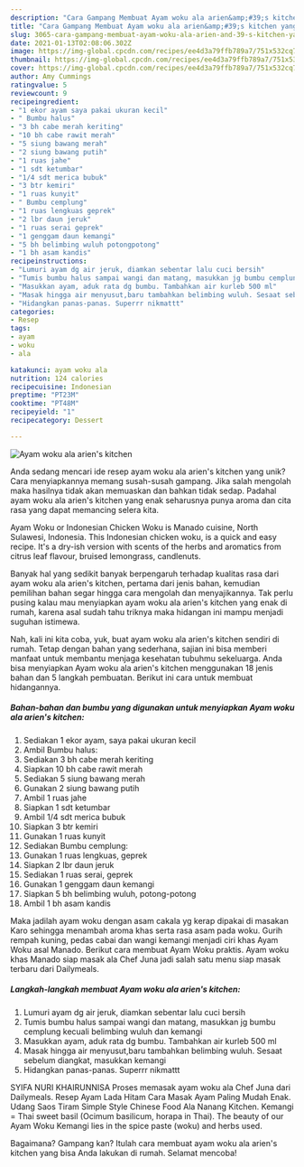 ```yaml
---
description: "Cara Gampang Membuat Ayam woku ala arien&amp;#39;s kitchen yang Enak"
title: "Cara Gampang Membuat Ayam woku ala arien&amp;#39;s kitchen yang Enak"
slug: 3065-cara-gampang-membuat-ayam-woku-ala-arien-and-39-s-kitchen-yang-enak
date: 2021-01-13T02:08:06.302Z
image: https://img-global.cpcdn.com/recipes/ee4d3a79ffb789a7/751x532cq70/ayam-woku-ala-ariens-kitchen-foto-resep-utama.jpg
thumbnail: https://img-global.cpcdn.com/recipes/ee4d3a79ffb789a7/751x532cq70/ayam-woku-ala-ariens-kitchen-foto-resep-utama.jpg
cover: https://img-global.cpcdn.com/recipes/ee4d3a79ffb789a7/751x532cq70/ayam-woku-ala-ariens-kitchen-foto-resep-utama.jpg
author: Amy Cummings
ratingvalue: 5
reviewcount: 9
recipeingredient:
- "1 ekor ayam saya pakai ukuran kecil"
- " Bumbu halus"
- "3 bh cabe merah keriting"
- "10 bh cabe rawit merah"
- "5 siung bawang merah"
- "2 siung bawang putih"
- "1 ruas jahe"
- "1 sdt ketumbar"
- "1/4 sdt merica bubuk"
- "3 btr kemiri"
- "1 ruas kunyit"
- " Bumbu cemplung"
- "1 ruas lengkuas geprek"
- "2 lbr daun jeruk"
- "1 ruas serai geprek"
- "1 genggam daun kemangi"
- "5 bh belimbing wuluh potongpotong"
- "1 bh asam kandis"
recipeinstructions:
- "Lumuri ayam dg air jeruk, diamkan sebentar lalu cuci bersih"
- "Tumis bumbu halus sampai wangi dan matang, masukkan jg bumbu cemplung kecuali belimbing wuluh dan kemangi"
- "Masukkan ayam, aduk rata dg bumbu. Tambahkan air kurleb 500 ml"
- "Masak hingga air menyusut,baru tambahkan belimbing wuluh. Sesaat sebelum diangkat, masukkan kemangi"
- "Hidangkan panas-panas. Superrr nikmattt"
categories:
- Resep
tags:
- ayam
- woku
- ala

katakunci: ayam woku ala 
nutrition: 124 calories
recipecuisine: Indonesian
preptime: "PT23M"
cooktime: "PT48M"
recipeyield: "1"
recipecategory: Dessert

---
```



![Ayam woku ala arien&#39;s kitchen](https://img-global.cpcdn.com/recipes/ee4d3a79ffb789a7/751x532cq70/ayam-woku-ala-ariens-kitchen-foto-resep-utama.jpg)

Anda sedang mencari ide resep ayam woku ala arien&#39;s kitchen yang unik? Cara menyiapkannya memang susah-susah gampang. Jika salah mengolah maka hasilnya tidak akan memuaskan dan bahkan tidak sedap. Padahal ayam woku ala arien&#39;s kitchen yang enak seharusnya punya aroma dan cita rasa yang dapat memancing selera kita.

Ayam Woku or Indonesian Chicken Woku is Manado cuisine, North Sulawesi, Indonesia. This Indonesian chicken woku, is a quick and easy recipe. It&#39;s a dry-ish version with scents of the herbs and aromatics from citrus leaf flavour, bruised lemongrass, candlenuts.

Banyak hal yang sedikit banyak berpengaruh terhadap kualitas rasa dari ayam woku ala arien&#39;s kitchen, pertama dari jenis bahan, kemudian pemilihan bahan segar hingga cara mengolah dan menyajikannya. Tak perlu pusing kalau mau menyiapkan ayam woku ala arien&#39;s kitchen yang enak di rumah, karena asal sudah tahu triknya maka hidangan ini mampu menjadi suguhan istimewa.


Nah, kali ini kita coba, yuk, buat ayam woku ala arien&#39;s kitchen sendiri di rumah. Tetap dengan bahan yang sederhana, sajian ini bisa memberi manfaat untuk membantu menjaga kesehatan tubuhmu sekeluarga. Anda bisa menyiapkan Ayam woku ala arien&#39;s kitchen menggunakan 18 jenis bahan dan 5 langkah pembuatan. Berikut ini cara untuk membuat hidangannya.

<!--inarticleads1-->

##### Bahan-bahan dan bumbu yang digunakan untuk menyiapkan Ayam woku ala arien&#39;s kitchen:

1. Sediakan 1 ekor ayam, saya pakai ukuran kecil
1. Ambil  Bumbu halus:
1. Sediakan 3 bh cabe merah keriting
1. Siapkan 10 bh cabe rawit merah
1. Sediakan 5 siung bawang merah
1. Gunakan 2 siung bawang putih
1. Ambil 1 ruas jahe
1. Siapkan 1 sdt ketumbar
1. Ambil 1/4 sdt merica bubuk
1. Siapkan 3 btr kemiri
1. Gunakan 1 ruas kunyit
1. Sediakan  Bumbu cemplung:
1. Gunakan 1 ruas lengkuas, geprek
1. Siapkan 2 lbr daun jeruk
1. Sediakan 1 ruas serai, geprek
1. Gunakan 1 genggam daun kemangi
1. Siapkan 5 bh belimbing wuluh, potong-potong
1. Ambil 1 bh asam kandis


Maka jadilah ayam woku dengan asam cakala yg kerap dipakai di masakan Karo sehingga menambah aroma khas serta rasa asam pada woku. Gurih rempah kuning, pedas cabai dan wangi kemangi menjadi ciri khas Ayam Woku asal Manado. Berikut cara membuat Ayam Woku praktis. Ayam woku khas Manado siap masak ala Chef Juna jadi salah satu menu siap masak terbaru dari Dailymeals. 

<!--inarticleads2-->

##### Langkah-langkah membuat Ayam woku ala arien&#39;s kitchen:

1. Lumuri ayam dg air jeruk, diamkan sebentar lalu cuci bersih
1. Tumis bumbu halus sampai wangi dan matang, masukkan jg bumbu cemplung kecuali belimbing wuluh dan kemangi
1. Masukkan ayam, aduk rata dg bumbu. Tambahkan air kurleb 500 ml
1. Masak hingga air menyusut,baru tambahkan belimbing wuluh. Sesaat sebelum diangkat, masukkan kemangi
1. Hidangkan panas-panas. Superrr nikmattt


SYIFA NURI KHAIRUNNISA Proses memasak ayam woku ala Chef Juna dari Dailymeals. Resep Ayam Lada Hitam Cara Masak Ayam Paling Mudah Enak. Udang Saos Tiram Simple Style Chinese Food Ala Nanang Kitchen. Kemangi = Thai sweet basil (Ocimum basilicum, horapa in Thai). The beauty of our Ayam Woku Kemangi lies in the spice paste (woku) and herbs used. 

Bagaimana? Gampang kan? Itulah cara membuat ayam woku ala arien&#39;s kitchen yang bisa Anda lakukan di rumah. Selamat mencoba!
